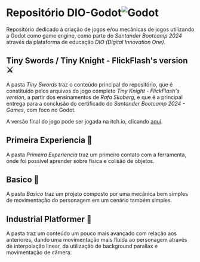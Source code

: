 
# Repositório DIO-Godot![Godot](https://img.shields.io/badge/Godot-FFF?style=for-the-badge&logo=GodotEngine&logoColor=478CBF)
Repositório dedicado à criação de jogos e/ou mecânicas de jogos utilizando a Godot como game engine, como parte do *Santander Bootcamp 2024* através da plataforma de educação *DIO (Digital Innovation One)*.

## Tiny Swords / Tiny Knight - FlickFlash's version ⚔️
A pasta *Tiny Swords* traz o conteúdo principal do repositório, que é constituído pelos arquivos do jogo completo *Tiny Knight - FlickFlash's version*, a partir dos ensinamentos de *Rafa Skoberg*, e que é a principal entrega para a conclusão do certificado do *Santander Bootcamp 2024 - Games*, com foco no Godot.

A versão final do jogo pode ser jogada na itch.io, clicando [aqui](https://flickflash.itch.io/tiny-knight-flickflashs-version).

## Primeira Experiencia 🔲
A pasta *Primeira Experiencia* traz um primeiro contato com a ferramenta, onde foi possível aprender sobre física e colisão de objetos.

## Basico 🚶
A pasta *Basico* traz um projeto composto por uma mecânica bem simples de movimentação do personagem em um cenário também simples.

## Industrial Platformer 🚁
A pasta traz um conteúdo um pouco mais avançado com relação aos anteriores, dando uma movimentação mais fluida ao personagem através de interpolação linear, da utilização de background parallax e movimentação de câmera.
